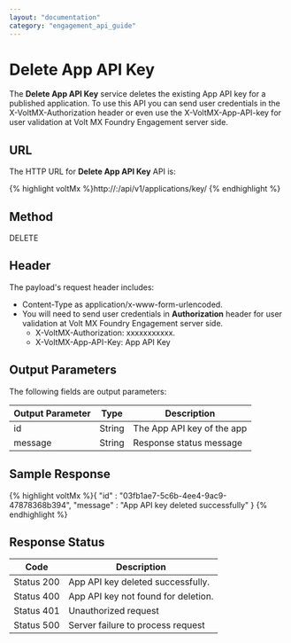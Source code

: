 ```yaml
---
layout: "documentation"
category: "engagement_api_guide"
---
```

                            


Delete App API Key
==================

The **Delete App API Key** service deletes the existing App API key for a published application. To use this API you can send user credentials in the X-VoltMX-Authorization header or even use the X-VoltMX-App-API-key for user validation at Volt MX Foundry Engagement server side.

URL
---

The HTTP URL for **Delete App API Key** API is:

{% highlight voltMx %}http://<host>:<port>/api/v1/applications/key/<app-key>
{% endhighlight %}

Method
------

DELETE

Header
------

The payload's request header includes:

*   Content-Type as application/x-www-form-urlencoded.
*   You will need to send user credentials in **Authorization** header for user validation at Volt MX Foundry Engagement server side.
    *   X-VoltMX-Authorization: xxxxxxxxxxx.
    *   X-VoltMX-App-API-Key: App API Key

Output Parameters
-----------------

The following fields are output parameters:

  
| Output Parameter | Type | Description |
| --- | --- | --- |
| id | String | The App API key of the app |
| message | String | Response status message |

Sample Response
---------------

{% highlight voltMx %}{
  "id" : "03fb1ae7-5c6b-4ee4-9ac9-47878368b394",
  "message" : "App API key deleted successfully"
}
{% endhighlight %}

Response Status
---------------

  
| Code | Description |
| --- | --- |
| Status 200 | App API key deleted successfully. |
| Status 400 | App API key not found for deletion. |
| Status 401 | Unauthorized request |
| Status 500 | Server failure to process request |
